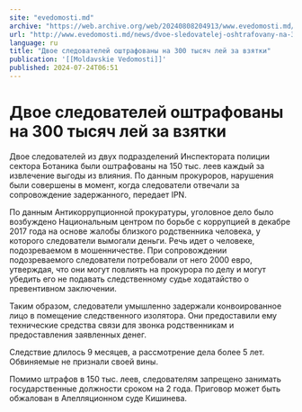 ```yaml
---
site: "evedomosti.md"
archive: "https://web.archive.org/web/20240808204913/www.evedomosti.md/news/dvoe-sledovatelej-oshtrafovany-na-300-tysyach-lej-za-vzyatki"
url: "http://www.evedomosti.md/news/dvoe-sledovatelej-oshtrafovany-na-300-tysyach-lej-za-vzyatki"
language: ru
title: "Двое следователей оштрафованы на 300 тысяч лей за взятки"
publication: '[[Moldavskie Vedomosti]]'
published: 2024-07-24T06:51
---
```


# Двое следователей оштрафованы на 300 тысяч лей за взятки

Двое следователей из двух подразделений Инспектората полиции сектора Ботаника были оштрафованы на 150 тыс. леев каждый за извлечение выгоды из влияния. По данным прокуроров, нарушения были совершены в момент, когда следователи отвечали за сопровождение задержанного, передает IPN.

По данным Антикоррупционной прокуратуры, уголовное дело было возбуждено Национальным центром по борьбе с коррупцией в декабре 2017 года на основе жалобы близкого родственника человека, у которого следователи вымогали деньги. Речь идет о человеке, подозреваемом в мошенничестве. При сопровождении подозреваемого следователи потребовали от него 2000 евро, утверждая, что они могут повлиять на прокурора по делу и могут убедить его не подавать следственному судье ходатайство о превентивном заключении.

Таким образом, следователи умышленно задержали конвоированное лицо в помещение следственного изолятора. Они предоставили ему технические средства связи для звонка родственникам и предоставления заявленных денег.

Следствие длилось 9 месяцев, а рассмотрение дела более 5 лет. Обвиняемые не признали своей вины.

Помимо штрафов в 150 тыс. леев, следователям запрещено занимать государственные должности сроком на 2 года. Приговор может быть обжалован в Апелляционном суде Кишинева.
